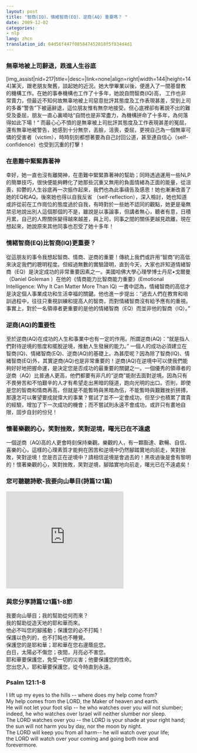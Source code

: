 ```yaml
---
layout: post
title: "智商(IQ)、情緒智商(EQ)、逆商(AQ) 重要嗎？ "
date: 2009-12-02
categories:
- nlp
lang: zhcn
translation_id: 04d56f447f085847452018f5f934d4d1
---
```

<!--break-->
<h3>無辜地被上司辭退，跌進人生谷底 </h3>
<p>[img_assist|nid=217|title=|desc=|link=none|align=right|width=144|height=144]某天，跟老朋友聚舊，談起她的近況。她大學畢業以後，便進入了一間基督教的機構工作。在她的事奉機構也工作了十多年，她說自問智商(IQ)高， 工作也非常賣力，但最近不知何故無辜地被上司惡意批評其態度及工作表現甚差，受到上司的多番“警告”下被逼辭退，這位朋友惟有無奈地接受。但心底裡卻有著說不出的難受及委屈，朋友一直心裏嘀咕“自問也是非常盡力，為機構拼命了十多年，為何落得如此下場！“ 而最心心不憤的是無辜被上司批評其態度及工作表現甚差的冤屈，還有無辜地被警告，她感到十分無奈，丟臉，沮喪，委屈，更視自己為一個無辜可憐的受害者（victim），時時刻刻都想著要為自己討回公道，甚至連自信心（self-confidence）也受到沉重的打擊！ </p>

<h3>在患難中緊緊靠著神 </h3>
<p>幸好，她一直也沒有離開神，在患難中緊緊靠著神的幫助；同時透過運用一些NLP的簡單技巧，很快便能夠轉化了她那些沉重又無用的負面情緒為正面的能量，從沮喪，抑鬱的人生谷底再一次振作起來，我們也為此事禱告及感恩！她也漸漸改善了她的EQ和AQ。後來她也得以自我反省 （self-reflection），深入檢討，她也知道或許從前在工作崗位的態度過於自我，有時對於一些她不認同的觀點，她更是毫無禁忌地說出別人這個那個的不是，雖說是以事論事，但講者無心，聽者有意，日積月累，自己的人際關係變得越來越差，與上司，同事之間的關係更越見疏離，現在想起來，她說原來其他同事也忍受了她十多年！ </p>

<h3>情緒智商(EQ)比智商(IQ)更重要？</h3>
<p>從這朋友的事令我想起智商、情商、逆商的重要！傳統上我們或許用“智商”的高低來決定我們的聰明程度。但經過無數的實驗證明，直到今天，大家也許知道情緒智商（EQ）是決定成功的非常重要因素之一。美國哈佛大學心理學博士丹尼•戈爾曼（Daniel Goleman ）在他的《情商能力比智商能力重要》(Emotional Intelligence: Why It Can Matter More Than IQ) 一書中認為，情緒智商的高低才是決定個人事業成功和生活幸福的關鍵。他也進一步提出：“過去人們在教育和培訓過程中，往往只重視訓練和提高人的智商，而對情緒智商沒有給予應有的重視。事實上，對於一名領導者更重要的是他的情緒智商（EQ）而並非他的智商（IQ）。”</p>

<h3>逆商(AQ)的重要性 </h3>
<p>至於逆商(AQ)在成功的人生和事業中也有一定的作用。所謂逆商(AQ)：“就是指人們對待逆境的態度和擺脫逆境，推動人生發展的能力。” 一個人的成功必須建立在智商(IQ)、情緒智商(EQ)、逆商(AQ)的基礎上。為甚麼呢？因為除了智商(IQ)、情緒智商(EQ)外，其實逆商(AQ)也是非常重要的！逆商(AQ)在逆境中可以使我們能夠好好地把握命運，是決定您是否成功的最重要的關鍵之一。一個優秀的領導者的逆商（AQ）比普通人更高，他們都要有非凡的“逆商”能耐去面對逆境。因為只有不畏勞苦和不怕艱辛的人才有希望走出黑暗的隧道，跑向光明的出口。否則，即使是您的智商和情商再高，但就是不能暫時與黑暗為伍，不能暫時與艱難挫折拼搏，那還怎可以奢望要成就偉大的事業？嘗試了並不一定會成功，但至少也積累了寶貴的經驗，增加了下一次成功的機會；而不嘗試則永遠不會成功，或許只有畫地自限，固步自封的份兒！ </p>

<h3>懷著樂觀的心，笑對挫敗，笑對逆境，曙光已在不遠處</h3>
<p>一個逆商（AQ)高的人更會時刻保持樂觀。樂觀的人，有一顆豁達、歡暢、自信、喜樂的心，這樣的心理素質才能夠在困苦和逆境中仍然腳踏實地向前走，笑對挫敗，笑對逆境！您是否正在逆境中？請相信逆境是會過去的！黑夜過後是會有黎明的！懷著樂觀的心，笑對挫敗，笑對逆境，腳踏實地向前走，曙光已在不遠處矣！ </p>

<h3>您可聽聽詩歌-我要向山舉目(詩篇121篇) </h3>
<object width="320" height="265"><param name="movie" value="http://www.youtube.com/v/sSLVJ1d0gBs&hl=zh_TW&fs=1&"></param><param name="allowFullScreen" value="true"></param><param name="allowscriptaccess" value="always"></param><embed src="http://www.youtube.com/v/sSLVJ1d0gBs&hl=zh_TW&fs=1&" type="application/x-shockwave-flash" allowscriptaccess="always" allowfullscreen="true" width="320" height="265"></embed></object>

<h3>與您分享詩篇121篇1-8節 </h3>
<p>我要向山舉目；我的幫助從何而來？ <br>
我的幫助從造天地的耶和華而來。 <br>
他必不叫您的腳搖動；保護您的必不打盹！<br>
保護以色列的，也不打盹也不睡覺。 <br>
保護您的是耶和華；耶和華在您右邊蔭庇您。<br>
白日，太陽必不傷您；夜間，月亮必不害您。 <br>
耶和華要保護您，免受一切的災害；他要保護您的性命。<br>
您出您入，耶和華要保護您，從今時直到永遠。 　 </p>

<h3>Psalm 121:1-8 </h3>
<p>I lift up my eyes to the hills -- where does my help come from? <br>
My help comes from the LORD, the Maker of heaven and earth. <br>
He will not let your foot slip -- he who watches over you will not slumber; <br>
indeed, he who watches over Israel will neither slumber nor sleep. <br>
The LORD watches over you -- the LORD is your shade at your right hand;<br>
the sun will not harm you by day, nor the moon by night. <br>
The LORD will keep you from all harm-- he will watch over your life; <br>
the LORD will watch over your coming and going both now and forevermore. </p>
